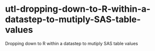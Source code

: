 # utl-dropping-down-to-R-within-a-datastep-to-mutiply-SAS-table-values
Dropping down to R within a datastep to mutiply SAS table values

